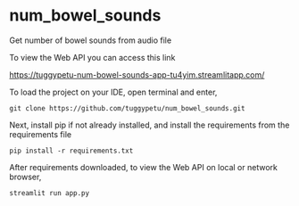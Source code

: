 # num_bowel_sounds
Get number of bowel sounds from audio file

To view the Web API you can access this link

https://tuggypetu-num-bowel-sounds-app-tu4yim.streamlitapp.com/

To load the project on your IDE, open terminal and enter,

```
git clone https://github.com/tuggypetu/num_bowel_sounds.git
```

Next, install pip if not already installed, and install the requirements from the requirements file

```
pip install -r requirements.txt
```

After requirements downloaded, to view the Web API on local or network browser, 

```
streamlit run app.py
```

